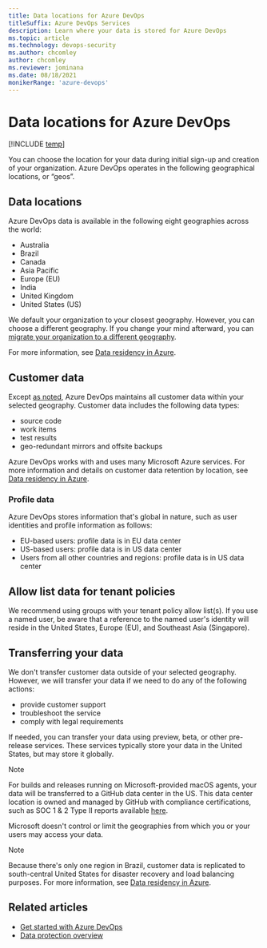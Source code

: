 ```yaml
---
title: Data locations for Azure DevOps 
titleSuffix: Azure DevOps Services
description: Learn where your data is stored for Azure DevOps
ms.topic: article
ms.technology: devops-security
ms.author: chcomley
author: chcomley
ms.reviewer: jominana
ms.date: 08/18/2021
monikerRange: 'azure-devops'
---
```


# Data locations for Azure DevOps

[!INCLUDE [temp](../../includes/version-vsts-only.md)]

You can choose the location for your data during initial sign-up and creation of your organization. Azure DevOps operates in the following geographical locations, or “geos”.

## Data locations

Azure DevOps data is available in the following eight geographies across the world:

- Australia
- Brazil
- Canada
- Asia Pacific
- Europe (EU)
- India
- United Kingdom
- United States (US)

We default your organization to your closest geography. However, you can choose a different geography. If you change your mind afterward, you can [migrate your organization to a different geography](../accounts/change-organization-location.md).

For more information, see [Data residency in Azure](https://azure.microsoft.com/global-infrastructure/data-residency/#overview).

## Customer data

Except [as noted](#transferring-your-data), Azure DevOps maintains all customer data within your selected geography. Customer data includes the following data types:

- source code
- work items
- test results
- geo-redundant mirrors and offsite backups

Azure DevOps works with and uses many Microsoft Azure services. For more information and details on customer data retention by location, see [Data residency in Azure](https://azure.microsoft.com/global-infrastructure/data-residency/).  

### Profile data

Azure DevOps stores information that's global in nature, such as user identities and profile information as follows:

- EU-based users: profile data is in EU data center  
- US-based users: profile data is in US data center
- Users from all other countries and regions: profile data is in US data center

## Allow list data for tenant policies

We recommend using groups with your tenant policy allow list(s). If you use a named user, be aware that a reference to the named user's identity will reside in the United States, Europe (EU), and Southeast Asia (Singapore).

## Transferring your data

We don't transfer customer data outside of your selected geography. However, we will transfer your data if we need to do any of the following actions:

- provide customer support
- troubleshoot the service
- comply with legal requirements

If needed, you can transfer your data using preview, beta, or other pre-release services. These services typically store your data in the United States, but may store it globally.

> [!NOTE]
> For builds and releases running on Microsoft-provided macOS agents, your data will be transferred to a GitHub data center in the US. This data center location is owned and managed by GitHub with compliance certifications, such as SOC 1 & 2 Type II reports available [here](https://github.com/security).

Microsoft doesn't control or limit the geographies from which you or your users may access your data.

> [!NOTE]
> Because there's only one region in Brazil, customer data is replicated to south-central United States for disaster recovery and load balancing purposes. For more information, see [Data residency in Azure](https://azure.microsoft.com/global-infrastructure/data-residency/).

## Related articles

- [Get started with Azure DevOps](https://go.microsoft.com/fwlink/?LinkId=307137)
- [Data protection overview](data-protection.md)
